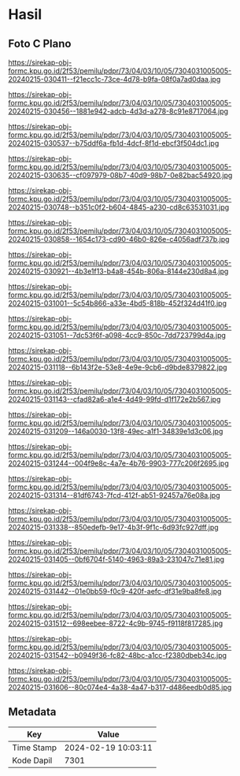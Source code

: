 # Hasil

## Foto C Plano

https://sirekap-obj-formc.kpu.go.id/2f53/pemilu/pdpr/73/04/03/10/05/7304031005005-20240215-030411--f21ecc1c-73ce-4d78-b9fa-08f0a7ad0daa.jpg

https://sirekap-obj-formc.kpu.go.id/2f53/pemilu/pdpr/73/04/03/10/05/7304031005005-20240215-030456--1881e942-adcb-4d3d-a278-8c91e8717064.jpg

https://sirekap-obj-formc.kpu.go.id/2f53/pemilu/pdpr/73/04/03/10/05/7304031005005-20240215-030537--b75ddf6a-fb1d-4dcf-8f1d-ebcf3f504dc1.jpg

https://sirekap-obj-formc.kpu.go.id/2f53/pemilu/pdpr/73/04/03/10/05/7304031005005-20240215-030635--cf097979-08b7-40d9-98b7-0e82bac54920.jpg

https://sirekap-obj-formc.kpu.go.id/2f53/pemilu/pdpr/73/04/03/10/05/7304031005005-20240215-030748--b351c0f2-b604-4845-a230-cd8c63531031.jpg

https://sirekap-obj-formc.kpu.go.id/2f53/pemilu/pdpr/73/04/03/10/05/7304031005005-20240215-030858--1654c173-cd90-46b0-826e-c4056adf737b.jpg

https://sirekap-obj-formc.kpu.go.id/2f53/pemilu/pdpr/73/04/03/10/05/7304031005005-20240215-030921--4b3e1f13-b4a8-454b-806a-8144e230d8a4.jpg

https://sirekap-obj-formc.kpu.go.id/2f53/pemilu/pdpr/73/04/03/10/05/7304031005005-20240215-031001--5c54b866-a33e-4bd5-818b-452f324d41f0.jpg

https://sirekap-obj-formc.kpu.go.id/2f53/pemilu/pdpr/73/04/03/10/05/7304031005005-20240215-031051--7dc53f6f-a098-4cc9-850c-7dd723799d4a.jpg

https://sirekap-obj-formc.kpu.go.id/2f53/pemilu/pdpr/73/04/03/10/05/7304031005005-20240215-031118--6b143f2e-53e8-4e9e-9cb6-d9bde8379822.jpg

https://sirekap-obj-formc.kpu.go.id/2f53/pemilu/pdpr/73/04/03/10/05/7304031005005-20240215-031143--cfad82a6-a1e4-4d49-99fd-d1f172e2b567.jpg

https://sirekap-obj-formc.kpu.go.id/2f53/pemilu/pdpr/73/04/03/10/05/7304031005005-20240215-031209--146a0030-13f8-49ec-a1f1-34839e1d3c06.jpg

https://sirekap-obj-formc.kpu.go.id/2f53/pemilu/pdpr/73/04/03/10/05/7304031005005-20240215-031244--004f9e8c-4a7e-4b76-9903-777c206f2695.jpg

https://sirekap-obj-formc.kpu.go.id/2f53/pemilu/pdpr/73/04/03/10/05/7304031005005-20240215-031314--81df6743-7fcd-412f-ab51-92457a76e08a.jpg

https://sirekap-obj-formc.kpu.go.id/2f53/pemilu/pdpr/73/04/03/10/05/7304031005005-20240215-031338--850edefb-9e17-4b3f-9f1c-6d93fc927dff.jpg

https://sirekap-obj-formc.kpu.go.id/2f53/pemilu/pdpr/73/04/03/10/05/7304031005005-20240215-031405--0bf6704f-5140-4963-89a3-231047c71e81.jpg

https://sirekap-obj-formc.kpu.go.id/2f53/pemilu/pdpr/73/04/03/10/05/7304031005005-20240215-031442--01e0bb59-f0c9-420f-aefc-df31e9ba8fe8.jpg

https://sirekap-obj-formc.kpu.go.id/2f53/pemilu/pdpr/73/04/03/10/05/7304031005005-20240215-031512--698eebee-8722-4c9b-9745-f9118f817285.jpg

https://sirekap-obj-formc.kpu.go.id/2f53/pemilu/pdpr/73/04/03/10/05/7304031005005-20240215-031542--b0949f36-fc82-48bc-a1cc-f2380dbeb34c.jpg

https://sirekap-obj-formc.kpu.go.id/2f53/pemilu/pdpr/73/04/03/10/05/7304031005005-20240215-031606--80c074e4-4a38-4a47-b317-d486eedb0d85.jpg


## Metadata

| Key        | Value               |
| ---------- | ------------------- |
| Time Stamp | 2024-02-19 10:03:11 |
| Kode Dapil | 7301                |



